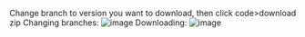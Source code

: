 Change branch to version you want to download, then click code>download zip
Changing branches: ![image](https://github.com/goldmaster23/ToggleWeapons/assets/134793463/ce80926e-1cea-4c31-bf3b-92466953d415)
Downloading: ![image](https://github.com/goldmaster23/ToggleWeapons/assets/134793463/0c5e436a-dbf7-4d98-b7c3-e3ddb694df86)
